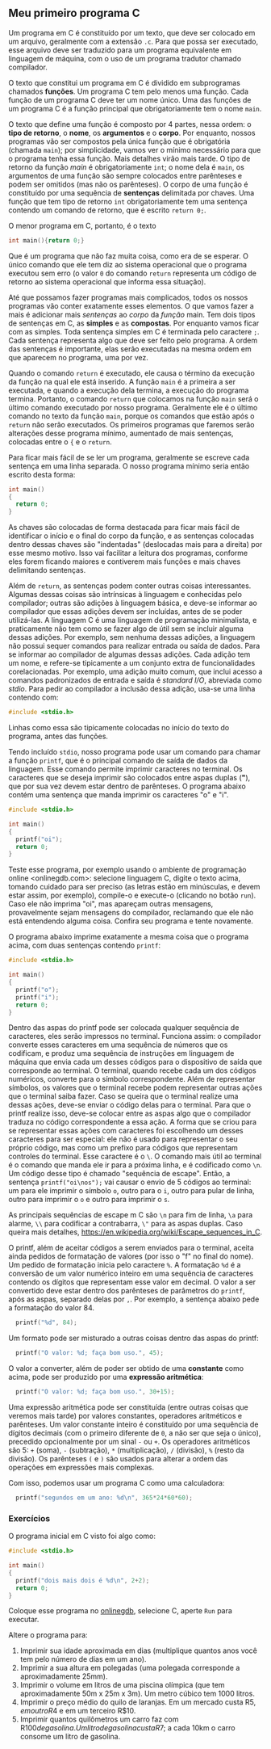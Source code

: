 
## Meu primeiro programa C

Um programa em C é constituído por um texto, que deve ser colocado em um arquivo, geralmente com a extensão `.c`.
Para que possa ser executado, esse arquivo deve ser traduzido para um programa equivalente em linguagem de máquina, com o uso de um programa tradutor chamado compilador.

O texto que constitui um programa em C é dividido em subprogramas chamados **funções**.
Um programa C tem pelo menos uma função.
Cada função de um programa C deve ter um nome único.
Uma das funções de um programa C é a função principal que obrigatoriamente tem o nome `main`.

O texto que define uma função é composto por 4 partes, nessa ordem: o **tipo de retorno**, o **nome**, os **argumentos** e o **corpo**. 
Por enquanto, nossos programas vão ser compostos pela única função que é obrigatória (chamada `main`); por simplicidade, vamos ver o mínimo necessário para que o programa tenha essa função. Mais detalhes virão mais tarde.
O tipo de retorno da função *main* é obrigatoriamente `int`; o nome dela é `main`, os argumentos de uma função são sempre colocados entre parênteses e podem ser omitidos (mas não os parênteses). O corpo de uma função é constituído por uma sequência de **sentenças** delimitada por chaves.
Uma função que tem tipo de retorno `int` obrigatoriamente tem uma sentença contendo um comando de retorno, que é escrito `return 0;`.

O menor programa em C, portanto, é o texto
```c
int main(){return 0;}
```
Que é um programa que não faz muita coisa, como era de se esperar. O único comando que ele tem diz ao sistema operacional que o programa executou sem erro (o valor `0` do comando `return` representa um código de retorno ao sistema operacional que informa essa situação).

Até que possamos fazer programas mais complicados, todos os nossos programas vão conter exatamente esses elementos. O que vamos fazer a mais é adicionar mais *sentenças* ao *corpo* da *função* main.
Tem dois tipos de sentenças em C, as **simples** e as **compostas**. Por enquanto vamos ficar com as simples. Toda sentença simples em C é terminada pelo caractere `;`. Cada sentença representa algo que deve ser feito pelo programa. A ordem das sentenças é importante, elas serão executadas na mesma ordem em que aparecem no programa, uma por vez.

Quando o comando `return` é executado, ele causa o término da execução da função na qual ele está inserido. 
A função `main` é a primeira a ser executada, e quando a execução dela termina, a execução do programa termina. 
Portanto, o comando `return` que colocamos na função `main` será o último comando executado por nosso programa.
Geralmente ele é o último comando no texto da função `main`, porque os comandos que estão após o `return` não serão executados.
Os primeiros programas que faremos serão alterações desse programa mínimo, aumentado de mais sentenças, colocadas entre o `{` e o `return`.

Para ficar mais fácil de se ler um programa, geralmente se escreve cada sentença em uma linha separada.
O nosso programa mínimo seria então escrito desta forma:
```c
int main()
{
  return 0;
}
```

As chaves são colocadas de forma destacada para ficar mais fácil de identificar o início e o final do corpo da função, e as sentenças colocadas dentro dessas chaves são "indentadas" (deslocadas mais para a direita) por esse mesmo motivo. Isso vai facilitar a leitura dos programas, conforme eles forem ficando maiores e contiverem mais funções e mais chaves delimitando sentenças.

Além de `return`, as sentenças podem conter outras coisas interessantes.
Algumas dessas coisas são intrínsicas à linguagem e conhecidas pelo compilador; outras são adições à linguagem básica, e deve-se informar ao compilador que essas adições devem ser incluídas, antes de se poder utilizá-las. 
A linguagem C é uma linguagem de programação minimalista, e praticamente não tem como se fazer algo de útil sem se incluir alguma dessas adições.
Por exemplo, sem nenhuma dessas adições, a linguagem não possui sequer comandos para realizar entrada ou saída de dados.
Para se informar ao compilador de algumas dessas adições.
Cada adição tem um nome, e refere-se tipicamente a um conjunto extra de funcionalidades corelacionadas.
Por exemplo, uma adição muito comum, que inclui acesso a comandos padronizados de entrada e saída é *standard I/O*, abreviada como *stdio*.
Para pedir ao compilador a inclusão dessa adição, usa-se uma linha contendo com:
```c
#include <stdio.h>
```
Linhas como essa são tipicamente colocadas no início do texto do programa, antes das funções.

Tendo incluído `stdio`, nosso programa pode usar um comando para chamar a função `printf`, que é o principal comando de saída de dados da linguagem.
Esse comando permite imprimir caracteres no terminal.
Os caracteres que se deseja imprimir são colocados entre aspas duplas (**"**), que por sua vez devem estar dentro de parênteses.
O programa abaixo contém uma sentença que manda imprimir os caracteres "o" e "i".
```c
#include <stdio.h>

int main()
{
  printf("oi");
  return 0;
}
```
Teste esse programa, por exemplo usando o ambiente de programação online <onlinegdb.com>: selecione linguagem C, digite o texto acima, tomando cuidado para ser preciso (as letras estão em minúsculas, e devem estar assim, por exemplo), compile-o e execute-o (clicando no botão `run`).
Caso ele não imprima "oi", mas apareçam outras mensagens, provavelmente sejam mensagens do compilador, reclamando que ele não está entendendo alguma coisa. Confira seu programa e tente novamente.

O programa abaixo imprime exatamente a mesma coisa que o programa acima, com duas sentenças contendo `printf`:
```c
#include <stdio.h>

int main()
{
  printf("o");
  printf("i");
  return 0;
}
```

Dentro das aspas do printf pode ser colocada qualquer sequência de caracteres, eles serão impressos no terminal.
Funciona assim: o compilador converte esses caracteres em uma sequência de números que os codificam, e produz uma sequência de instruções em linguagem de máquina que envia cada um desses códigos para o dispositivo de saída que corresponde ao terminal.
O terminal, quando recebe cada um dos códigos numéricos, converte para o símbolo correspondente.
Além de representar símbolos, os valores que o terminal recebe podem representar outras ações que o terminal saiba fazer.
Caso se queira que o terminal realize uma dessas ações, deve-se enviar o código delas para o terminal.
Para que o printf realize isso, deve-se colocar entre as aspas algo que o compilador traduza no código correspondente a essa ação.
A forma que se criou para se representar essas ações com caracteres foi escolhendo um desses caracteres para ser especial: ele não é usado para representar o seu próprio código, mas como um prefixo para códigos que representam controles do terminal.
Esse caractere é o `\`.
O comando mais útil ao terminal é o comando que manda ele ir para a próxima linha, e é codificado como `\n`.
Um código desse tipo é chamado "sequência de escape".
Então, a sentença `printf("oi\nos");` vai causar o envio de 5 códigos ao terminal: um para ele imprimir o símbolo `o`, outro para o `i`, outro para pular de linha, outro para imprimir o `o` e outro para imprimir o `s`.

As principais sequências de escape m C são `\n` para fim de linha, `\a` para alarme, `\\` para codificar a contrabarra, `\"` para as aspas duplas.
Caso queira mais detalhes, <https://en.wikipedia.org/wiki/Escape_sequences_in_C>.

O printf, além de aceitar códigos a serem enviados para o terminal, aceita ainda pedidos de formatação de valores (por isso o "f" no final do nome).
Um pedido de formatação inicia pelo caractere `%`.
A formatação `%d` é a conversão de um valor numérico inteiro em uma sequência de caracteres contendo os dígitos que representam esse valor em decimal.
O valor a ser convertido deve estar dentro dos parênteses de parâmetros do `printf`, após as aspas, separado delas por `,`.
Por exemplo, a sentença abaixo pede a formatação do valor 84.
```c
  printf("%d", 84);
```
Um formato pode ser misturado a outras coisas dentro das aspas do printf:
```c
  printf("O valor: %d; faça bom uso.", 45);
```
O valor a converter, além de poder ser obtido de uma **constante** como acima, pode ser produzido por uma **expressão aritmética**:
```c
  printf("O valor: %d; faça bom uso.", 30+15);
```
Uma expressão aritmética pode ser constituída (entre outras coisas que veremos mais tarde) por valores constantes, operadores aritméticos e parênteses.
Um valor constante inteiro é constituído por uma sequência de dígitos decimais (com o primeiro diferente de `0`, a não ser que seja o único), precedido opcionalmente por um sinal `-` ou `+`. Os operadores aritméticos são 5: `+` (soma), `-` (subtração), `*` (multiplicação), `/` (divisão), `%` (resto da divisão). Os parênteses `(` e `)` são usados para alterar a ordem das operações em expressões mais complexas.

Com isso, podemos usar um programa C como uma calculadora:
```c
  printf("segundos em um ano: %d\n", 365*24*60*60);
```

### Exercícios

O programa inicial em C visto foi algo como:

```c
#include <stdio.h>

int main()
{
  printf("dois mais dois é %d\n", 2+2);
  return 0;
}
```

Coloque esse programa no [onlinegdb](https://www.onlinegdb.com/), selecione C, aperte `Run` para executar.

Altere o programa para:
1. Imprimir sua idade aproximada em dias (multiplique quantos anos você tem pelo número de dias em um ano).
2. Imprimir a sua altura em polegadas (uma polegada corresponde a aproximadamente 25mm).
3. Imprimir o volume em litros de uma piscina olímpica (que tem aproximadamente 50m x 25m x 3m). Um metro cúbico tem 1000 litros.
4. Imprimir o preço médio do quilo de laranjas. Em um mercado custa R$5, em outro R$4 e em um terceiro R$10.
5. Imprimir quantos quilômetros um carro faz com R$100 de gasolina. Um litro de gasolina custa R$7; a cada 10km o carro consome um litro de gasolina.
